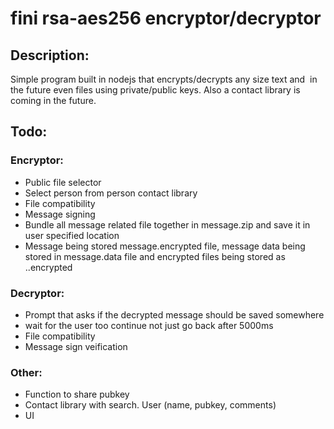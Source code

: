 # fini rsa-aes256 encryptor/decryptor

## Description:

Simple program built in nodejs that encrypts/decrypts any size text and  in the future even files using private/public keys. Also a contact library is coming in the future.

## Todo:

### Encryptor:

- Public file selector
- Select person from person contact library
- File compatibility
- Message signing
- Bundle all message related file together in message.zip and save it in user specified location 
- Message being stored message.encrypted file, message data being stored in message.data file and encrypted files being stored as <file name>.<file type like txt>.encrypted

### Decryptor:

- Prompt that asks if the decrypted message should be saved somewhere
- wait for the user too continue not just go back after 5000ms
- File compatibility
- Message sign veification


### Other:

- Function to share pubkey
- Contact library with search. User (name, pubkey, comments)
- UI
